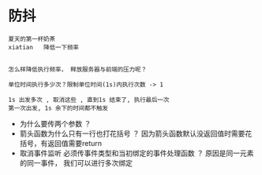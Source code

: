 #  防抖
    夏天的第一杯奶茶 
    xiatian   降低一下频率


    怎么样降低执行频率， 释放服务器与前端的压力呢？

    单位时间执行多少次？限制单位时间(1s)内执行次数 -> 1

    1s 出发多次 , 取消这些 , 直到1s 结束了, 执行最后一次
    第一次出发, 1s 余下的时间都不触发

- 为什么要传两个参数
    ？
- 箭头函数为什么只有一行也打花括号
    ？ 因为箭头函数默认没返回值时需要花括号，有返回值需要return
- 取消事件监听 必须传事件类型和当初绑定的事件处理函数
    ？ 原因是同一元素的同一事件， 我们可以进行多次绑定

